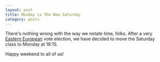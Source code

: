 ```yaml
---
layout: post
title: Monday is The New Saturday
category: posts
---
```


There's nothing wrong with the way we notate time, folks. After a very [Eastern
European] vote election, we have decided to move the Saturday class to Monday
at 18:15.

Happy weekend to all of us!

[Eastern European]: http://doodle.com/zmgg48f6527r675q
